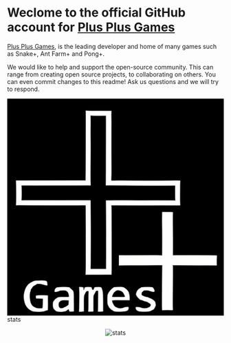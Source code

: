 <h1>
Weclome to the official GitHub account for <u> Plus Plus Games </u> 
</h1>


[Plus Plus Games](https://plusplusgames.com/), is the leading developer and home of many games such as Snake+, Ant Farm+ and Pong+.

We would like to help and support the open-source community. This can range from creating open source projects, to collaborating on others. You can even commit changes to this readme! Ask us questions and we will try to respond. 


  <img align="right" src="https://github.com/PlusPlusGames/CurrentLogo/blob/main/logo.jpg" />




stats
<p align="center"> <img src="https://github-readme-stats.vercel.app/api?username=PlusPlusGames&theme=gotham" alt="stats" />

